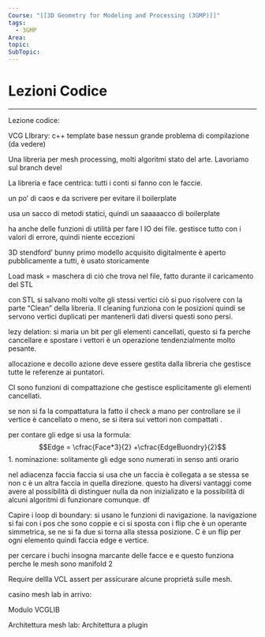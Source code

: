 ```yaml
---
Course: "[[3D Geometry for Modeling and Processing (3GMP)]]"
tags:
  - 3GMP
Area: 
topic: 
SubTopic: 
---
```


# Lezioni Codice
---
Lezione codice: 


VCG LIbrary: c++ template base nessun grande problema di compilazione (da vedere)

Una libreria  per mesh processing, molti algoritmi stato del arte. 
Lavoriamo sul branch devel 


La libreria e face centrica: tutti i conti si fanno con le faccie. 

un po’ di caos e da scrivere per evitare il boilerplate 


usa un sacco di metodi statici, quindi un saaaaacco di boilerplate 


ha anche delle funzioni di utilità per fare l IO dei file.
gestisce tutto con i valori di errore, quindi niente eccezioni 


3D stendford’ bunny primo modello acquisito digitalmente è aperto pubblicamente a tutti, è usato storicamente 


Load mask = maschera di ciò che trova nel file, fatto durante il caricamento del STL

con STL si salvano molti volte gli stessi vertici ciò si puo risolvere con la parte “Clean” della libreria. Il cleaning funziona con le posizioni quindi se servono vertici duplicati per mantenerli dati diversi questi sono persi.

lezy delation: si maria un bit per gli elementi cancellati, questo si fa perche cancellare e spostare i vettori è un operazione tendenzialmente molto pesante. 


allocazione e decollo azione deve essere gestita dalla libreria che gestisce tutte le referenze ai puntatori.

CI sono funzioni di compattazione che gestisce esplicitamente gli elementi cancellati.

se non si fa la compattatura la fatto il check a mano per controllare se il vertice è cancellato o meno, se si itera sui vettori non compattati .

per contare gli edge si usa la formula:
$$Edge = \cfrac{Face*3}{2} +\cfrac{EdgeBuondry}{2}$$
1. 
nominazione:
solitamente gli edge sono numerati in senso anti orario 



nel adiacenza faccia faccia si usa che un faccia è collegata a se stessa se non c è un altra faccia in quella direzione. questo ha diversi vantaggi come avere al possibilità di distinguer nulla da non inizializato e la possibilità di alcuni algoritmi di funzionare comunque.
df


Capire i loop di boundary: 
si usano le funzioni di navigazione. 
la navigazione si fai con i pos che sono coppie e ci si sposta con i flip che è un operante simmetrica, se ne si fa due si torna alla stessa posizione. 
C è un flip per ogni elemento quindi faccia edge e vertice.

per cercare i buchi insogna marcante delle facce e e questo funziona perche le mesh sono manifold 2




Require dellla VCL assert per assicurare alcune proprietà sulle mesh.




casino mesh lab in arrivo:

Modulo VCGLIB


Architettura mesh lab:
Architettura a plugin


